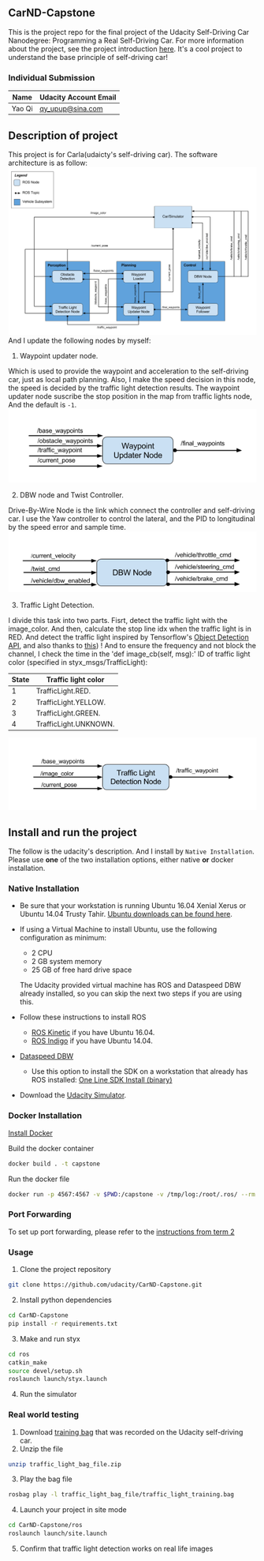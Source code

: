 ## CarND-Capstone
This is the project repo for the final project of the Udacity Self-Driving Car Nanodegree: Programming a Real Self-Driving Car. For more information about the project, see the project introduction [here](https://classroom.udacity.com/nanodegrees/nd013/parts/6047fe34-d93c-4f50-8336-b70ef10cb4b2/modules/e1a23b06-329a-4684-a717-ad476f0d8dff/lessons/462c933d-9f24-42d3-8bdc-a08a5fc866e4/concepts/5ab4b122-83e6-436d-850f-9f4d26627fd9). It's a cool project to understand the base principle of self-driving car!

### Individual Submission

Name 	| Udacity Account Email
------- | ---------------------
Yao Qi  | qy_upup@sina.com

## Description of project
This project is for Carla(udaicty's self-driving car). The software architecture is as follow:
![alt-text][software_arch]
And I update the following nodes by myself:
1. Waypoint updater node.

Which is used to provide the waypoint and acceleration to the self-driving car, just as local path planning. Also, I make the speed decision in this node, the speed is decided by the traffic light detection results. The waypoint updater node suscribe the stop position in the map from traffic lights node, And the default is `-1`.
![alt-text][waypoint_update_node]

2. DBW node and Twist Controller.

Drive-By-Wire Node is the link which connect the controller and self-driving car. I use the Yaw controller to control the lateral, and the PID to longitudinal by the speed error and sample time.
![alt-text][dbw_node]

3. Traffic Light Detection.

I divide this task into two parts. Fisrt, detect the traffic light with the image_color. And then, calculate the stop line idx when the traffic light is in RED.
And detect the traffic light inspired by Tensorflow's [Object Detection API](https://github.com/tensorflow/models/tree/master/research/object_detection), and also thanks to [this](https://github.com/coldKnight/TrafficLight_Detection-TensorFlowAPI)) ! And to ensure the frequency and not block the channel, I check the time in the 'def image_cb(self, msg):'
ID of traffic light color (specified in styx_msgs/TrafficLight):

State | Traffic light color
---- | -------------------------
1 | TrafficLight.RED.
2 | TrafficLight.YELLOW.
3 | TrafficLight.GREEN.
4 | TrafficLight.UNKNOWN.

![alt-text][traffic_detect_node]

## Install and run the project
The follow is the udacity's description. And I install by `Native Installation`.
Please use **one** of the two installation options, either native **or** docker installation.

### Native Installation

* Be sure that your workstation is running Ubuntu 16.04 Xenial Xerus or Ubuntu 14.04 Trusty Tahir. [Ubuntu downloads can be found here](https://www.ubuntu.com/download/desktop).
* If using a Virtual Machine to install Ubuntu, use the following configuration as minimum:
  * 2 CPU
  * 2 GB system memory
  * 25 GB of free hard drive space

  The Udacity provided virtual machine has ROS and Dataspeed DBW already installed, so you can skip the next two steps if you are using this.

* Follow these instructions to install ROS
  * [ROS Kinetic](http://wiki.ros.org/kinetic/Installation/Ubuntu) if you have Ubuntu 16.04.
  * [ROS Indigo](http://wiki.ros.org/indigo/Installation/Ubuntu) if you have Ubuntu 14.04.
* [Dataspeed DBW](https://bitbucket.org/DataspeedInc/dbw_mkz_ros)
  * Use this option to install the SDK on a workstation that already has ROS installed: [One Line SDK Install (binary)](https://bitbucket.org/DataspeedInc/dbw_mkz_ros/src/81e63fcc335d7b64139d7482017d6a97b405e250/ROS_SETUP.md?fileviewer=file-view-default)
* Download the [Udacity Simulator](https://github.com/udacity/CarND-Capstone/releases).

### Docker Installation
[Install Docker](https://docs.docker.com/engine/installation/)

Build the docker container
```bash
docker build . -t capstone
```

Run the docker file
```bash
docker run -p 4567:4567 -v $PWD:/capstone -v /tmp/log:/root/.ros/ --rm -it capstone
```

### Port Forwarding
To set up port forwarding, please refer to the [instructions from term 2](https://classroom.udacity.com/nanodegrees/nd013/parts/40f38239-66b6-46ec-ae68-03afd8a601c8/modules/0949fca6-b379-42af-a919-ee50aa304e6a/lessons/f758c44c-5e40-4e01-93b5-1a82aa4e044f/concepts/16cf4a78-4fc7-49e1-8621-3450ca938b77)

### Usage

1. Clone the project repository
```bash
git clone https://github.com/udacity/CarND-Capstone.git
```

2. Install python dependencies
```bash
cd CarND-Capstone
pip install -r requirements.txt
```
3. Make and run styx
```bash
cd ros
catkin_make
source devel/setup.sh
roslaunch launch/styx.launch
```
4. Run the simulator

### Real world testing
1. Download [training bag](https://s3-us-west-1.amazonaws.com/udacity-selfdrivingcar/traffic_light_bag_file.zip) that was recorded on the Udacity self-driving car.
2. Unzip the file
```bash
unzip traffic_light_bag_file.zip
```
3. Play the bag file
```bash
rosbag play -l traffic_light_bag_file/traffic_light_training.bag
```
4. Launch your project in site mode
```bash
cd CarND-Capstone/ros
roslaunch launch/site.launch
```
5. Confirm that traffic light detection works on real life images



[//]: # (Image References)
[software_arch]: ./imgs/software.png
[dbw_node]: ./imgs/dbw_node.png
[traffic_detect_node]: ./imgs/traffic_detect_node.png
[waypoint_update_node]: ./imgs/waypoint_update_node.png
